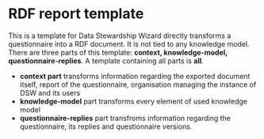 # RDF report template 
This is a template for Data Stewardship Wizard directly transforms a questionnaire into a RDF document. It is not tied to any knowledge model. There are three parts of this template: **context, knowledge-model, questionnaire-replies**. A template containing all parts is **all**.

*  **context part** transforms information regarding the exported document itself, report of the questionnaire, organisation managing the instance of DSW and its users
*  **knowledge-model** part transforms every element of used knowledge model
*  **questionnaire-replies** part transfroms information regarding the questionnaire, its replies and questionnaire versions.


